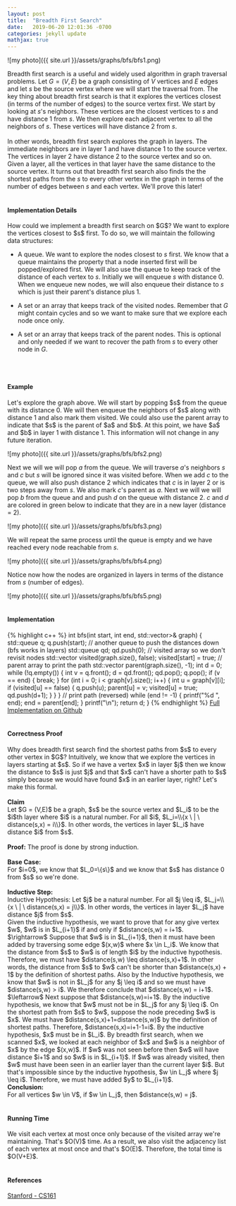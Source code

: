 ```yaml
---
layout: post
title:  "Breadth First Search"
date:   2019-06-20 12:01:36 -0700
categories: jekyll update
mathjax: true
---
```

![my photo]({{ site.url }}/assets/graphs/bfs/bfs1.png)

Breadth first search is a useful and widely used algorithm in graph traversal problems. Let $G = (V, E)$ be a graph consisting of $V$ vertices and $E$ edges and let $s$ be the source vertex where we will start the traversal from. The key thing about breadth first search is that it explores the vertices closest (in terms of the number of edges) to the source vertex first. We start by looking at $s$'s neighbors. These vertices are the closest vertices to $s$ and have distance 1 from $s$. We then explore each adjacent vertex to all the neighbors of $s$. These vertices will have distance 2 from $s$.
<br><br>
In other words, breadth first search explores the graph in layers. The immediate neighbors are in layer 1 and have distance 1 to the source vertex. The vertices in layer 2 have distance 2 to the source vertex and so on. Given a layer, all the vertices in that layer have the same distance to the source vertex. It turns out that breadth first search also finds the the shortest paths from the $s$ to every other vertex in the graph in terms of the number of edges between $s$ and each vertex. We'll prove this later!
<br>
<br>
<!----------------------------------------------------------------------------------->
<h4><b>Implementation Details</b></h4>
How could we implement a breadth first search on $G$? We want to explore the vertices closest to $s$ first. To do so, we will maintain the following data structures:

- A queue. We want to explore the nodes closest to $s$ first. We know that a queue maintains the property that a node inserted first will be popped/explored first. We will also use the queue to keep track of the distance of each vertex to $s$. Initially we will enqueue $s$ with distance 0. When we enqueue new nodes, we will also enqueue their distance to $s$ which is just their parent's distance plus 1.

- A set or an array that keeps track of the visited nodes. Remember that $G$ might contain cycles and so we want to make sure that we explore each node once only.
	
- A set or an array that keeps track of the parent nodes. This is optional and only needed if we want to recover the path from $s$ to every other node in $G$.
<br>
<br>
<!----------------------------------------------------------------------------------->
<h4><b>Example</b></h4>
Let's explore the graph above. We will start by popping $s$ from the queue with its distance 0. We will then enqueue the neighbors of $s$ along with distance 1 and also mark them visited. We could also use the parent array to indicate that $s$ is the parent of $a$ and $b$. At this point, we have $a$ and $b$ in layer 1 with distance 1. This information will not change in any future iteration. 

![my photo]({{ site.url }}/assets/graphs/bfs/bfs2.png)

Next we will we will pop $a$ from the queue. We will traverse $a$'s neighbors $s$ and $c$ but $s$ will be ignored since it was visited before. When we add $c$ to the queue, we will also push distance 2 which indicates that $c$ is in layer 2 or is two steps away from $s$. We also mark $c$'s parent as $a$. Next we will we will pop $b$ from the queue and and push $d$ on the queue with distance 2. $c$ and $d$ are colored in green below to indicate that they are in a new layer (distance = 2).

![my photo]({{ site.url }}/assets/graphs/bfs/bfs3.png)

We will repeat the same process until the queue is empty and we have reached every node reachable from $s$.

![my photo]({{ site.url }}/assets/graphs/bfs/bfs4.png)

Notice now how the nodes are organized in layers in terms of the distance from $s$ (number of edges).

![my photo]({{ site.url }}/assets/graphs/bfs/bfs5.png)
<br>
<br>
<!----------------------------------------------------------------------------------->
<h4><b>Implementation</b></h4>
{% highlight c++ %}
int bfs(int start, int end, std::vector<std::vector<int>>& graph) {
    std::queue<int> q;
    q.push(start);
    // another queue to push the distances down (bfs works in layers)
    std::queue<int> qd;
    qd.push(0);
    // visited array so we don't revisit nodes
    std::vector<int> visited(graph.size(), false);
    visited[start] = true;
    // parent array to print the path
    std::vector<int> parent(graph.size(), -1);
    int d = 0;
    while (!q.empty()) {
        int v = q.front();
        d = qd.front();
        qd.pop();
        q.pop();
        if (v == end) {
            break;
        }
        for (int i = 0; i < graph[v].size(); i++) {
            int u = graph[v][i];
            if (visited[u] == false) {
                q.push(u);
                parent[u] = v;
                visited[u] = true;
                qd.push(d+1);
            }
        }
    }
    // print path (reversed)
    while (end != -1) {
        printf("%d ", end);
        end = parent[end];
    }
    printf("\n");
    return d;
}
{% endhighlight %}
<a href="https://github.com/strncat/algorithms-and-data-structures/tree/master/graphs/breadth-first-search">Full Implementation on Github</a>
<br>
<br>
<!----------------------------------------------------------------------------------->
<h4><b>Correctness Proof</b></h4>
Why does breadth first search find the shortest paths from $s$ to every other vertex in $G$? Intuitively, we know that we explore the vertices in layers starting at $s$. So if we have a vertex $x$ in layer $j$ then we know the distance to $s$ is just $j$ and that $x$ can't have a shorter path to $s$ simply because we would have found $x$ in an earlier layer, right? Let's make this formal.
<br>
<br>
<b>Claim</b><br>
Let $G = (V,E)$ be a graph, $s$ be the source vertex and $L_i$ to be the $i$th layer where $i$ is a natural number. For all $i$, $L_i=\\{x \ | \ distance(s,x) = i\\}$. In other words, the vertices in layer $L_i$ have distance $i$ from $s$. 
<br>
<br>
<b>Proof:</b>
The proof is done by strong induction.
<br>
<br>
<b>Base Case:</b><br>
For $i=0$, we know that $L_0=\{s\}$ and we know that $s$ has distance 0 from $s$ so we're done.
<br>
<br>
<b>Inductive Step:</b><br>
Inductive Hypothesis: Let $j$ be a natural number. For all $j \leq i$, $L_j=\\{x \ | \ distance(s,x) = j\\}$. In other words, the vertices in layer $L_j$ have distance $j$ from $s$.
<br>
Given the inductive hypothesis, we want to prove that for any give vertex $w$, $w$ is in $L_{i+1}$ if and only if $distance(s,w) = i+1$.
<br>
$\rightarrow$ Suppose that $w$ is in $L_{i+1}$, then it must have been added by traversing some edge $(x,w)$ where $x \in L_i$. We know that the distance from $s$ to $w$ is of length $i$ by the inductive hypothesis. Therefore, we must have $distance(s,w) \leq distance(s,x)+1$. In other words, the distance from $s$ to $w$ can't be shorter than $distance(s,x) + 1$ by the definition of shortest paths. Also by the Inductive hypothesis, we know that $w$ is not in $L_j$ for any $j \leq i$ and so we must have $distance(s,w) > i$. We therefore conclude that $distance(s,w) = i+1$.  
<br>
$\leftarrow$ Next suppose that $distance(s,w)=i+1$. By the inductive hypothesis, we know that $w$ must not be in $L_j$ for any $j \leq i$. On the shortest path from $s$ to $w$, suppose the node preceding $w$ is $x$. We must have $distance(s,x)+1=distance(s,w)$ by the definition of shortest paths. Therefore, $distance(s,x)=i+1-1=i$. By the inductive hypothesis, $x$ must be in $L_i$. By breadth first search, when we scanned $x$, we looked at each neighbor of $x$ and $w$ is a neighbor of $x$ by the edge $(x,w)$. If $w$ was not seen before then $w$ will have distance $i+1$ and so $w$ is in $L_{i+1}$. If $w$ was already visited, then $w$ must have been seen in an earlier layer than the current layer $i$. But that's impossible since by the inductive hypothesis, $w \in L_j$ where $j \leq i$. Therefore, we must have added $y$ to $L_{i+1}$.  
<br>
<b>Conclusion:</b><br>
For all vertices $w \in V$, if $w \in L_j$, then $distance(s,w) = j$.
<br>
<br>
<!----------------------------------------------------------------------------------->
<h4><b>Running Time</b></h4>
We visit each vertex at most once only because of the visited array we're maintaining. That's $O(V)$ time. As a result, we also visit the adjacency list of each vertex at most once and that's $O(E)$. Therefore, the total time is $O(V+E)$.
<br>
<br>
<!----------------------------------------------------------------------------------->
<h4><b>References</b></h4>
<a href="http://web.stanford.edu/~marykw/classes/CS250_W18/index.html">Stanford - CS161</a>
<br>
<br>

